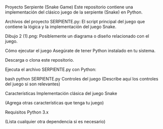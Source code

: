 Proyecto Serpiente (Snake Game)
Este repositorio contiene una implementación del clásico juego de la serpiente (Snake) en Python.

Archivos del proyecto
SERPIENTE.py: El script principal del juego que contiene la lógica y la implementación del juego Snake.

Dibujo 2 (1).png: Posiblemente un diagrama o diseño relacionado con el juego.

Cómo ejecutar el juego
Asegúrate de tener Python instalado en tu sistema.

Descarga o clona este repositorio.

Ejecuta el archivo SERPIENTE.py con Python:

bash
python SERPIENTE.py
Controles del juego
(Describe aquí los controles del juego si son relevantes)

Características
Implementación clásica del juego Snake

(Agrega otras características que tenga tu juego)

Requisitos
Python 3.x

(Lista cualquier otra dependencia si es necesario)
